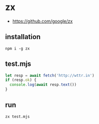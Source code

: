 # zx
- https://github.com/google/zx


## installation
```shell
npm i -g zx
```

## test.mjs
```js
let resp = await fetch('http://wttr.in')
if (resp.ok) {
  console.log(await resp.text())
}
```

## run
```shell
zx test.mjs
```
